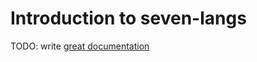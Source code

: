 # Introduction to seven-langs

TODO: write [great documentation](http://jacobian.org/writing/what-to-write/)
